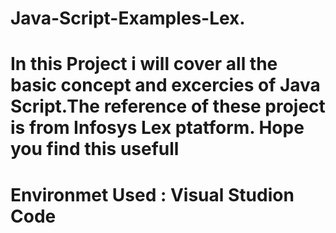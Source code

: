 # Java-Script-Examples-Lex.
# In this Project i will cover all the basic concept and excercies of Java Script.The reference of these project is from Infosys Lex ptatform. Hope you find this usefull
# Environmet Used : Visual Studion Code 

